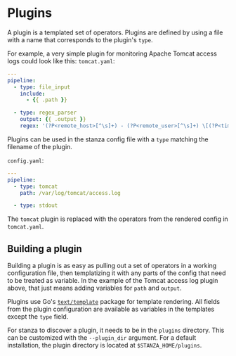# Plugins

A plugin is a templated set of operators. Plugins are defined by using a file with a name that corresponds to the plugin's `type`.

For example, a very simple plugin for monitoring Apache Tomcat access logs could look like this:
`tomcat.yaml`:
```yaml
---
pipeline:
  - type: file_input
    include:
      - {{ .path }}

  - type: regex_parser
    output: {{ .output }}
    regex: '(?P<remote_host>[^\s]+) - (?P<remote_user>[^\s]+) \[(?P<timestamp>[^\]]+)\] "(?P<http_method>[A-Z]+) (?P<path>[^\s]+)[^"]+" (?P<http_status>\d+) (?P<bytes_sent>[^\s]+)'
```

Plugins can be used in the stanza config file with a `type` matching the filename of the plugin.

`config.yaml`:
```yaml
---
pipeline:
  - type: tomcat
    path: /var/log/tomcat/access.log

  - type: stdout
```

The `tomcat` plugin is replaced with the operators from the rendered config in `tomcat.yaml`.


## Building a plugin

Building a plugin is as easy as pulling out a set of operators in a working configuration file, then templatizing it with
any parts of the config that need to be treated as variable. In the example of the Tomcat access log plugin above, that just means
adding variables for `path` and `output`.

Plugins use Go's [`text/template`](https://golang.org/pkg/text/template/) package for template rendering. All fields from
the plugin configuration are available as variables in the templates except the `type` field.

For stanza to discover a plugin, it needs to be in the `plugins` directory. This can be customized with the
`--plugin_dir` argument. For a default installation, the plugin directory is located at `$STANZA_HOME/plugins`.
